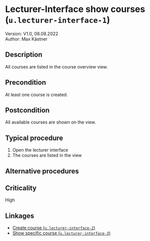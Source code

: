 # Lecturer-Interface show courses (`u.lecturer-interface-1`)


Version: V1.0, 08.08.2022 \
Author: Max Kästner

## Description

All courses are listed in the course overview view.

## Precondition

At least one course is created.

## Postcondition

All available courses are shown on the view.

## Typical procedure

1. Open the lecturer interface
2. The courses are listed in the view

## Alternative procedures


## Criticality

High

## Linkages

- [Create course (`u.lecturer-interface-2`)](u-lecturer-interface-02-create-course.md)
- [Show specific course (`u.lecturer-interface-3`)](u-lecturer-interface-03-show-specific-course.md)